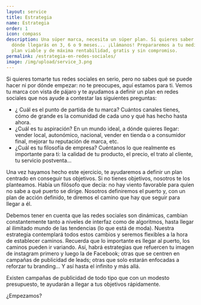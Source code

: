```yaml
---
layout: service
title: Estrategia
name: Estrategia
order: 1
icon: compass
description: Una súper marca, necesita un súper plan. Si quieres saber hasta
  dónde llegarás en 3, 6 o 9 meses... ¡Llámanos! Prepararemos a tu medida un
  plan viable y de máxima rentabilidad, gratis y sin compromiso.
permalink: /estrategia-en-redes-sociales/
image: /img/upload/service_3.png
---
```


<p>Si quieres tomarte tus redes sociales en serio, pero no sabes qué se puede hacer ni por dónde empezar: no te preocupes, aquí estamos para ti. Vemos tu marca con vista de pájaro y te ayudamos a definir un plan en redes sociales que nos ayude a contestar las siguientes preguntas:</p>

<ul>
  <li>¿ Cuál es el punto de partida de tu marca? Cuántos canales tienes, cómo de grande es la comunidad de cada uno y qué has hecho hasta ahora.</li>
  <li>¿Cuál es tu aspiración? En un mundo ideal, a dónde quieres llegar: vender local, autonómico, nacional, vender en tienda o a consumidor final, mejorar tu reputación de marca, etc.</li>
  <li>¿Cuál es tu filosofía de empresa? Cuéntanos lo que realmente es importante para ti: la calidad de tu producto, el precio, el trato al cliente, tu servicio postventa…</li>
</ul>

<p>Una vez hayamos hecho este ejercicio, te ayudaremos a definir un plan centrado en conseguir tus objetivos. Si no tienes objetivos, nosotros te los planteamos. Había un filósofo que decía: no hay viento favorable para quien no sabe a qué puerto se dirige. Nosotros definiremos el puerto y, con un plan de acción definido, te diremos el camino que hay que seguir para llegar a él.</p>

<p>Debemos tener en cuenta que las redes sociales son dinámicas, cambian constantemente tanto a niveles de interfaz como de algoritmos, hasta llegar al ilimitado mundo de las tendencias (lo que está de moda). Nuestra estrategia contemplará todos estos cambios y seremos flexibles a la hora de establecer caminos. Recuerda que lo importante es llegar al puerto, los caminos pueden ir variando. Así, habrá estrategias que refuercen tu imagen de instagram primero y luego la de Facebook; otras que se centren en campañas de publicidad de leads; otras que solo estarán enfocadas a reforzar tu branding… Y así hasta el infinito y más allá.</p>

<p>Existen campañas de publicidad de todo tipo que con un modesto presupuesto, te ayudarán a llegar a tus objetivos rápidamente.</p>

<p>¿Empezamos?</p>

